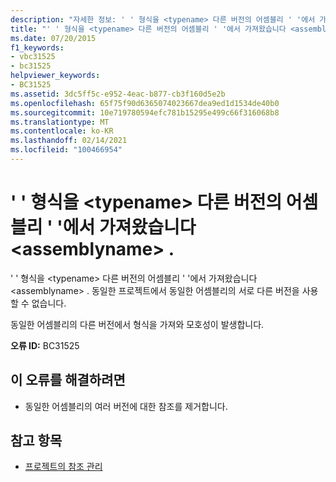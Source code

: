 ```yaml
---
description: "자세한 정보: ' ' 형식을 <typename> 다른 버전의 어셈블리 ' '에서 가져옴 <assemblyname>"
title: "' ' 형식을 <typename> 다른 버전의 어셈블리 ' '에서 가져왔습니다 <assemblyname> ."
ms.date: 07/20/2015
f1_keywords:
- vbc31525
- bc31525
helpviewer_keywords:
- BC31525
ms.assetid: 3dc5ff5c-e952-4eac-b877-cb3f160d5e2b
ms.openlocfilehash: 65f75f90d6365074023667dea9ed1d1534de40b0
ms.sourcegitcommit: 10e719780594efc781b15295e499c66f316068b8
ms.translationtype: MT
ms.contentlocale: ko-KR
ms.lasthandoff: 02/14/2021
ms.locfileid: "100466954"
---
```

# <a name="type-typename-is-imported-from-different-versions-of-assembly-assemblyname"></a>' ' 형식을 \<typename> 다른 버전의 어셈블리 ' '에서 가져왔습니다 \<assemblyname> .

' ' 형식을 \<typename> 다른 버전의 어셈블리 ' '에서 가져왔습니다 \<assemblyname> . 동일한 프로젝트에서 동일한 어셈블리의 서로 다른 버전을 사용할 수 없습니다.  
  
 동일한 어셈블리의 다른 버전에서 형식을 가져와 모호성이 발생합니다.  
  
 **오류 ID:** BC31525  
  
## <a name="to-correct-this-error"></a>이 오류를 해결하려면  
  
- 동일한 어셈블리의 여러 버전에 대한 참조를 제거합니다.  
  
## <a name="see-also"></a>참고 항목

- [프로젝트의 참조 관리](/visualstudio/ide/managing-references-in-a-project)
